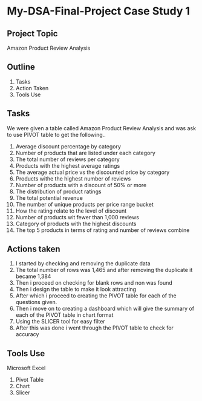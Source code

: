 # My-DSA-Final-Project Case Study 1
## Project Topic
Amazon Product Review Analysis
## Outline 
1. Tasks
2. Action Taken
3. Tools Use
## Tasks
We were given a table called Amazon Product Review Analysis and was ask to use PIVOT table to get the following..
1. Average discount percentage by category
2. Number of products that are listed under each category
3. The total number of reviews per category
4. Products with the highest average ratings
5. The average actual price vs the discounted price by category
6. Products withe the highest number of reviews
7. Number of products with a discount of 50% or more
8. The distribution of product ratings
9. The total potential revenue
10. The number of unique products per price range bucket
11. How the rating relate to the level of discount
12. Number of products wit fewer than 1,000 reviews
13. Category of products with the highest discounts
14. The top 5 products in terms of rating and number of reviews combine
## Actions taken
1. I started by checking and removing the duplicate data
2. The total number of rows was 1,465 and after removing the duplicate it became 1,384
3. Then i proceed on checking for blank rows and non was found
4. Then i design the table to make it look attracting
5. After which i proceed to creating the PIVOT table for each of the questions given.
6. Then i move on to creating a dashboard which will give the summary of each of the PIVOT table in chart format
7. Using the SLICER tool for easy filter
8. After this was done i went through the PIVOT table to check for accuracy
## Tools Use
Microsoft Excel
1. Pivot Table
2. Chart
3. Slicer

